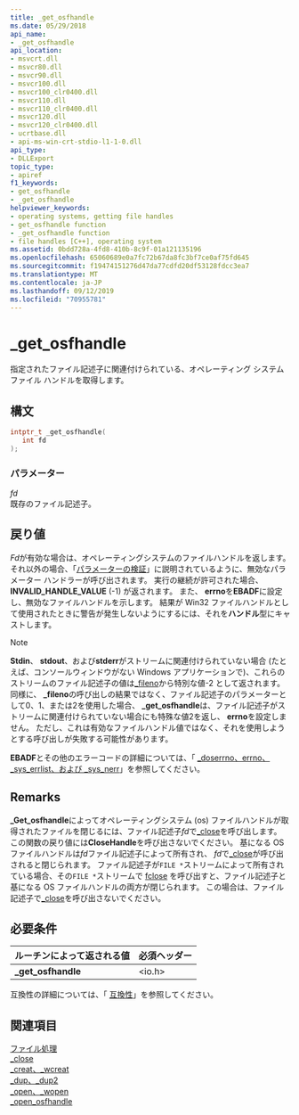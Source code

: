 ```yaml
---
title: _get_osfhandle
ms.date: 05/29/2018
api_name:
- _get_osfhandle
api_location:
- msvcrt.dll
- msvcr80.dll
- msvcr90.dll
- msvcr100.dll
- msvcr100_clr0400.dll
- msvcr110.dll
- msvcr110_clr0400.dll
- msvcr120.dll
- msvcr120_clr0400.dll
- ucrtbase.dll
- api-ms-win-crt-stdio-l1-1-0.dll
api_type:
- DLLExport
topic_type:
- apiref
f1_keywords:
- get_osfhandle
- _get_osfhandle
helpviewer_keywords:
- operating systems, getting file handles
- get_osfhandle function
- _get_osfhandle function
- file handles [C++], operating system
ms.assetid: 0bdd728a-4fd8-410b-8c9f-01a121135196
ms.openlocfilehash: 65060689e0a7fc72b67da8fc3bf7ce0af75fd645
ms.sourcegitcommit: f19474151276d47da77cdfd20df53128fdcc3ea7
ms.translationtype: MT
ms.contentlocale: ja-JP
ms.lasthandoff: 09/12/2019
ms.locfileid: "70955781"
---
```

# <a name="_get_osfhandle"></a>_get_osfhandle

指定されたファイル記述子に関連付けられている、オペレーティング システム ファイル ハンドルを取得します。

## <a name="syntax"></a>構文

```C
intptr_t _get_osfhandle(
   int fd
);
```

### <a name="parameters"></a>パラメーター

*fd*<br/>
既存のファイル記述子。

## <a name="return-value"></a>戻り値

*Fd*が有効な場合は、オペレーティングシステムのファイルハンドルを返します。 それ以外の場合、「[パラメーターの検証](../../c-runtime-library/parameter-validation.md)」に説明されているように、無効なパラメーター ハンドラーが呼び出されます。 実行の継続が許可された場合、 **INVALID_HANDLE_VALUE** (-1) が返されます。 また、 **errno**を**EBADF**に設定し、無効なファイルハンドルを示します。 結果が Win32 ファイルハンドルとして使用されたときに警告が発生しないようにするには、それを**ハンドル**型にキャストします。

> [!NOTE]
> **Stdin**、 **stdout**、および**stderr**がストリームに関連付けられていない場合 (たとえば、コンソールウィンドウがない Windows アプリケーションで)、これらのストリームのファイル記述子の値は[_fileno](fileno.md)から特別な値-2 として返されます。 同様に、 **_fileno**の呼び出しの結果ではなく、ファイル記述子のパラメーターとして0、1、または2を使用した場合、 **_get_osfhandle**は、ファイル記述子がストリームに関連付けられていない場合にも特殊な値2を返し、 **errno**を設定しません。 ただし、これは有効なファイルハンドル値ではなく、それを使用しようとする呼び出しが失敗する可能性があります。

**EBADF**とその他のエラーコードの詳細については、「 [_doserrno、errno、_sys_errlist、および _sys_nerr](../../c-runtime-library/errno-doserrno-sys-errlist-and-sys-nerr.md)」を参照してください。

## <a name="remarks"></a>Remarks

**_Get_osfhandle**によってオペレーティングシステム (os) ファイルハンドルが取得されたファイルを閉じるには、ファイル記述子*fd*で[_close](close.md)を呼び出します。 この関数の戻り値には**CloseHandle**を呼び出さないでください。 基になる OS ファイルハンドルは*fd*ファイル記述子によって所有され、 *fd*で[_close](close.md)が呼び出されると閉じられます。 ファイル記述子が`FILE *`ストリームによって所有されている場合、その`FILE *`ストリームで [fclose](fclose-fcloseall.md) を呼び出すと、ファイル記述子と基になる OS ファイルハンドルの両方が閉じられます。 この場合は、ファイル記述子で[_close](close.md)を呼び出さないでください。

## <a name="requirements"></a>必要条件

|ルーチンによって返される値|必須ヘッダー|
|-------------|---------------------|
|**_get_osfhandle**|\<io.h>|

互換性の詳細については、「 [互換性](../../c-runtime-library/compatibility.md)」を参照してください。

## <a name="see-also"></a>関連項目

[ファイル処理](../../c-runtime-library/file-handling.md)<br/>
[_close](close.md)<br/>
[_creat、_wcreat](creat-wcreat.md)<br/>
[_dup、_dup2](dup-dup2.md)<br/>
[_open、_wopen](open-wopen.md)<br/>
[\_open_osfhandle](open-osfhandle.md)

